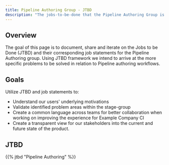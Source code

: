 ```yaml
---
title: Pipeline Authoring Group - JTBD
description: "The jobs-to-be-done that the Pipeline Authoring Group is solving for."
---
```


## Overview

The goal of this page is to document, share and iterate on the Jobs to be Done (JTBD) and their corresponding job statements for the Pipeline Authoring group. Using JTBD framework we intend to arrive at the more specific problems to be solved in relation to Pipeline authoring workflows.

## Goals

Utilize JTBD and job statements to:

- Understand our users' underlying motivations
- Validate identified problem areas within the stage-group
- Create a common language across teams for better collaboration when working on improving the experience for Example Company CI
- Create a transparent view for our stakeholders into the current and future state of the product.

## JTBD

{{% jtbd "Pipeline Authoring" %}}
